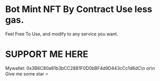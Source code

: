 # Bot Mint NFT By Contract Use less gas.
Feel Free To Use, and modify to any service you want.

# SUPPORT ME HERE
Mywallet: 0x3B6C80a61b3bCC28B1F0D0bBF4d9D443cCc1d6dC\n
or\n
Give me some star ⭐
